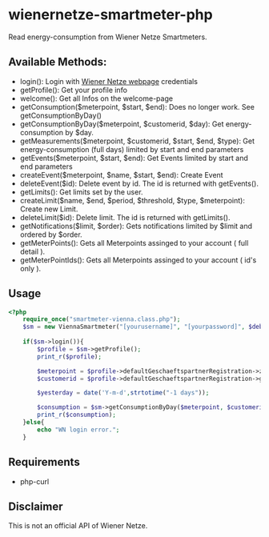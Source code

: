 # wienernetze-smartmeter-php
Read energy-consumption from Wiener Netze Smartmeters.

## Available Methods: 

- login(): Login with [Wiener Netze webpage](https://log.wien/auth/realms/logwien/protocol/openid-connect/auth?client_id=wn-smartmeter&redirect_uri=https%3A%2F%2Fsmartmeter-web.wienernetze.at%2F&state=3f041e87-b560-4a4f-8bd9-4a75db707bd3&response_mode=fragment&response_type=code&scope=openid&nonce=8870c4d9-c087-4b8b-9b83-380dd6be2aff) credentials
- getProfile(): Get your profile info
- welcome(): Get all Infos on the welcome-page
- getConsumption($meterpoint, $start, $end): Does no longer work. See getConsumptionByDay()
- getConsumptionByDay($meterpoint, $customerid, $day): Get energy-consumption by $day.
- getMeasurements($meterpoint, $customerid, $start, $end, $type): Get energy-consumption (full days) limited by start and end parameters
- getEvents($meterpoint, $start, $end): Get Events limited by start and end parameters
- createEvent($meterpoint, $name, $start, $end): Create Event
- deleteEvent($id): Delete event by id. The id is returned with getEvents().
- getLimits(): Get limits set by the user.
- createLimit($name, $end, $period, $threshold, $type, $meterpoint): Create new Limit.
- deleteLimit($id): Delete limit. The id is returned with getLimits().
- getNotifications($limit, $order): Gets notifications limited by $limit and ordered by $order.
- getMeterPoints(): Gets all Meterpoints assinged to your account ( full detail ).
- getMeterPointIds(): Gets all Meterpoints assinged to your account ( id's only ).

## Usage
```php
<?php
	require_once("smartmeter-vienna.class.php");
	$sm = new ViennaSmartmeter("[yourusername]", "[yourpassword]", $debug=false);
	
	if($sm->login()){
		$profile = $sm->getProfile();
		print_r($profile);

		$meterpoint = $profile->defaultGeschaeftspartnerRegistration->zaehlpunkt;
		$customerid = $profile->defaultGeschaeftspartnerRegistration->geschaeftspartner;

		$yesterday = date('Y-m-d',strtotime("-1 days"));

		$consumption = $sm->getConsumptionByDay($meterpoint, $customerid, $yesterday);
		print_r($consumption);
	}else{
		echo "WN login error.";
	}

```
## Requirements
- php-curl

## Disclaimer
This is not an official API of Wiener Netze.
